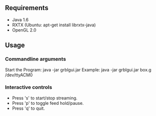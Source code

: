 ## Requirements
* Java 1.6
* RXTX (Ubuntu: apt-get install librxtx-java)
* OpenGL 2.0

## Usage
### Commandline arguments
Start the Program: java -jar grblgui.jar <your g-code file> <arduino port>
Example: java -jar grblgui.jar box.g /dev/ttyACM0

### Interactive controls
* Press 's' to start/stop streaming.
* Press 'p' to toggle feed hold/pause.
* Press 'q' to quit.
